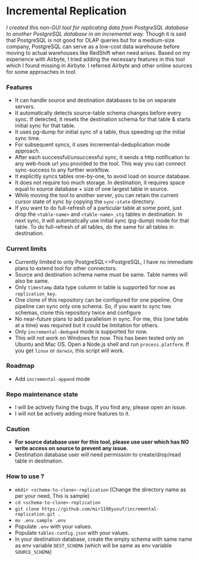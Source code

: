 # Incremental Replication

_I created this non-GUI tool for replicating data from PostgreSQL database to another PostgreSQL database in an incremental way._ Though it is said that PostgreSQL is not good for OLAP queries but for a medium-size company, PostgreSQL can serve as a low-cost data warehouse before moving to actual warehouses like RedShift when need arises. Based on my experience with Airbyte, I tried adding the necessary features in this tool which I found missing in Airbyte. I referred Airbyte and other online sources for some approaches in tool.


### Features

- It can handle source and destination databases to be on separate servers.
- It automatically detects source-table schema changes before every sync. If detected, it resets the destination schema for that table & starts initial sync for that table.
- It uses pg-dump for initial sync of a table, thus speeding up the initial sync time.
- For subsequent syncs, it uses incremental-deduplication mode approach. 
- After each successful/unsuccessful sync, it sends a http notification to any web-hook url you provided to the tool. This way you can connect sync-success to any further workflow.
- It explicitly syncs tables one-by-one, to avoid load on source database.
- It does not require too much storage. In destination, it requires space equal to source database + size of one largest table in source.
- While moving the tool to another server, you can retain the current cursor state of sync by copying the `sync-state` directory.
- If you want to do full-refresh of a particular table at some point, just drop the `<table-name>` and `<table-name>_stg` tables in destination. In next sync, it will automatically use initial sync (pg-dump) mode for that table. To do full-refresh of all tables, do the same for all tables in destination.

### Current limits

- Currently limited to only PostgreSQL<>PostgreSQL, I have no immediate plans to  extend tool for other connectors.
- Source and destination schema name must be same. Table names will also be same.
- Only `timestamp` data type column in table is supported for now as `replication_key`.
- One clone of this repository can be configured for one pipeline. One pipeline can sync only one schema. So, if you want to sync two schemas, clone this repository twice and configure
- No near-future plans to add parallelism in sync. For me, this (one table at a time) was required but it could be limitation for others.
- Only `incremental-deduped` mode is supported for now. 
- This will not work on Windows for now. This has been tested only on Ubuntu and Mac OS. Open a Node.js shell and run `process.platform`. If you get `linux` or `darwin`, this script will work.

### Roadmap

- Add `incremental-append` mode

### Repo maintenance state

- I will be actively fixing the bugs. If you find any, please open an issue.
- I will not be actively adding more features to it.

### Caution

- **For source database user for this tool, please use user which has NO write access on source to prevent any issue.**
- Destination database user will need permission to create/drop/read table in destination.

### How to use ? 

- `mkdir <schema-to-clone>-replication` (Change the directory name as per your need, This is sample)
- `cd <schema-to-clone>-replication`
- `git clone https://github.com/mir1198yusuf/incremental-replication.git .`
- `mv .env.sample .env`
- Populate `.env` with your values.
- Populate `tables-config.json` with your values. 
- In your destination database, create the empty schema with same name as env variable `DEST_SCHEMA` (which will be same as env variable `SOURCE_SCHEMA`)


